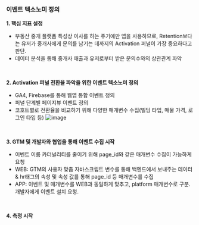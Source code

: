 ### 이벤트 텍소노미 정의
**1. 핵심 지표 설정**
- 부동산 중개 플랫폼 특성상 이사를 하는 주기에만 앱을 사용하므로, Retention보다는 유저가 중개사에게 문의를 남기는 데까지의 Activation 퍼널이 가장 중요하다고 판단.
- 데이터 분석을 통해 중개사 매출과 유저로부터 받은 문의수와의 상관관계 파악
<br>

**2. Activation 퍼널 전환율 파악을 위한 이벤트 텍소노미 정의**
- GA4, Firebase를 통해 웹앱 통합 이벤트 정의
- 퍼널 단계별 페이지뷰 이벤트 정의
- 코호트별로 전환율을 비교하기 위해 다양한 매개변수 수집(빌딩 타입, 매물 가격, 로그인 타입 등) 
![image](https://github.com/user-attachments/assets/828096b3-fe88-4ffd-9085-cc6acedcb7b0)
<br>

**3. GTM 및 개발자와 협업을 통해 이벤트 수집 시작**
- 이벤트 이름 카더널리티를 줄이기 위해 page_id와 같은 매개변수 수집이 가능하게 요청
- WEB: GTM의 사용자 맞춤 자바스크립트 변수를 통해 백엔드에서 보내주는 데이터 & hr태그의 속성 및 속성 값를 통해 page_id 등 매개변수를 수집
- APP: 이벤트 및 매개변수를 WEB과 동일하게 맞추고, platform 매개변수로 구분. 개발자에게 이벤트 설치 요청.
<br>

**4. 측정 시작**
